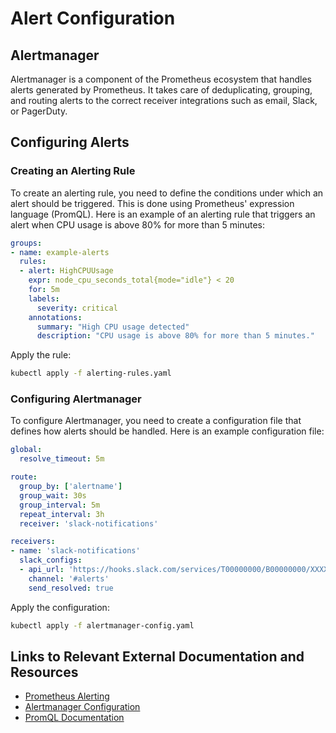 # Alert Configuration

## Alertmanager
Alertmanager is a component of the Prometheus ecosystem that handles alerts generated by Prometheus. It takes care of deduplicating, grouping, and routing alerts to the correct receiver integrations such as email, Slack, or PagerDuty.

## Configuring Alerts

### Creating an Alerting Rule
To create an alerting rule, you need to define the conditions under which an alert should be triggered. This is done using Prometheus' expression language (PromQL). Here is an example of an alerting rule that triggers an alert when CPU usage is above 80% for more than 5 minutes:

```yaml
groups:
- name: example-alerts
  rules:
  - alert: HighCPUUsage
    expr: node_cpu_seconds_total{mode="idle"} < 20
    for: 5m
    labels:
      severity: critical
    annotations:
      summary: "High CPU usage detected"
      description: "CPU usage is above 80% for more than 5 minutes."
```

Apply the rule:
```sh
kubectl apply -f alerting-rules.yaml
```

### Configuring Alertmanager
To configure Alertmanager, you need to create a configuration file that defines how alerts should be handled. Here is an example configuration file:

```yaml
global:
  resolve_timeout: 5m

route:
  group_by: ['alertname']
  group_wait: 30s
  group_interval: 5m
  repeat_interval: 3h
  receiver: 'slack-notifications'

receivers:
- name: 'slack-notifications'
  slack_configs:
  - api_url: 'https://hooks.slack.com/services/T00000000/B00000000/XXXXXXXXXXXXXXXXXXXXXXXX'
    channel: '#alerts'
    send_resolved: true
```

Apply the configuration:
```sh
kubectl apply -f alertmanager-config.yaml
```

## Links to Relevant External Documentation and Resources
- [Prometheus Alerting](https://prometheus.io/docs/alerting/latest/overview/)
- [Alertmanager Configuration](https://prometheus.io/docs/alerting/latest/configuration/)
- [PromQL Documentation](https://prometheus.io/docs/prometheus/latest/querying/basics/)
